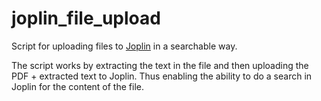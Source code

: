 # joplin_file_upload

Script for uploading files to [Joplin](https://joplinapp.org/) in a searchable way.

The script works by extracting the text in the file and then uploading the PDF + extracted text to Joplin.  Thus enabling the ability to do a search in Joplin for the content of the file.
